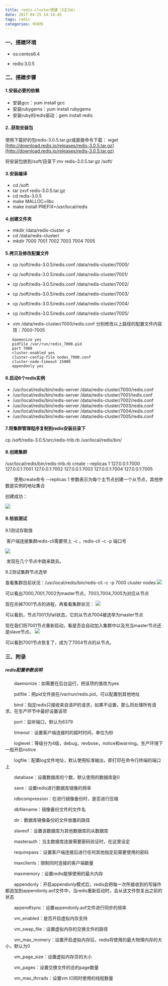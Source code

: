 ```yaml
---
title: redis-cluster搭建（3主3从）
date: 2017-04-25 14:14:45
tags: redis
categories: 中间件
---
```

###  一、搭建环境

- os:centos6.4

- redis:3.0.5

<!-- more -->

###  二、搭建步骤

#### 1.安装必要的依赖
- 安装gcc：yum install gcc
- 安装rubygems：yum install rubygems
- 安装ruby的redis驱动：gem install redis

#### 2..获取安装包
使用下载好的包redis-3.0.5.tar.gz或直接命令下载：
wget [http://download.redis.io/releases/redis-3.0.5.tar.gz](http://download.redis.io/releases/redis-3.0.5.tar.gz)

将安装包放到/soft/目录下:mv redis-3.0.5.tar.gz /soft/

#### 3.安装编译
- cd /soft
- tar zxvf redis-3.0.5.tar.gz 
- cd redis-3.0.5
- make MALLOC=libc
- make install PREFIX=/usr/local/redis


#### 4.创建文件夹

- mkdir /data/redis-cluster -p
- cd /data/redis-cluster/
- mkdir 7000 7001 7002 7003 7004 7005

#### 5.拷贝及修改配置文件

- cp /soft/redis-3.0.5/redis.conf  /data/redis-cluster/7000/

- cp /soft/redis-3.0.5/redis.conf  /data/redis-cluster/7001/

- cp /soft/redis-3.0.5/redis.conf  /data/redis-cluster/7002/

- cp /soft/redis-3.0.5/redis.conf  /data/redis-cluster/7003/

- cp /soft/redis-3.0.5/redis.conf  /data/redis-cluster/7004/

- cp /soft/redis-3.0.5/redis.conf  /data/redis-cluster/7005/

- vim /data/redis-cluster/7000/redis.conf
  分别修改以上路径的配置文件内容项：7000-7005

```
   daemonize yes
   pidfile /var/run/redis_7000.pid
   port 7000
   cluster-enabled yes
   cluster-config-file nodes_7000.conf
   cluster-node-timeout 15000
   appendonly yes
```

#### 6.启动6个redis实例

-  /usr/local/redis/bin/redis-server /data/redis-cluster/7000/redis.conf 
-  /usr/local/redis/bin/redis-server /data/redis-cluster/7001/redis.conf 
-  /usr/local/redis/bin/redis-server /data/redis-cluster/7002/redis.conf 
-  /usr/local/redis/bin/redis-server /data/redis-cluster/7003/redis.conf 
-  /usr/local/redis/bin/redis-server /data/redis-cluster/7004/redis.conf 
-  /usr/local/redis/bin/redis-server /data/redis-cluster/7005/redis.conf 

#### 7.将集群管理程序复制到redis安装目录下
cp /soft/redis-3.0.5/src/redis-trib.rb /usr/local/redis/bin/

#### 8.创建集群
/usr/local/redis/bin/redis-trib.rb create --replicas 1 127.0.0.1:7000 127.0.0.1:7001 127.0.0.1:7002 127.0.0.1:7003 127.0.0.1:7004 127.0.0.1:7005 

       使用create命令 --replicas 1 参数表示为每个主节点创建一个从节点，其他参数是实例的地址集合

创建成功：

![](http://ooxz0ztfx.bkt.clouddn.com/rediscluster/6.png)



#### 9.检验测试

9.1测试存取值

​	客户端连接集群redis-cli需要带上 -c ，redis-cli -c -p 端口号

![](http://ooxz0ztfx.bkt.clouddn.com/rediscluster/1.png)

​	发现在几个节点中跳来跳去。

9.2测试集群节点选举

查看集群目前状况：/usr/local/redis/bin/redis-cli -c  -p 7000 cluster nodes
![](http://ooxz0ztfx.bkt.clouddn.com/rediscluster/2.png)

可以看出7000,7001,7002为master节点，7003,7004,7005为对应从节点

现在杀掉7001节点的进程，再看看集群状况：
![](http://ooxz0ztfx.bkt.clouddn.com/rediscluster/3.png)

可以看到，节点7001为fail状态，它的从节点7004被选举为master节点

现在我们将7001节点重新启动，看是否会自动加入集群中以及充当master节点还是slave节点。
![](http://ooxz0ztfx.bkt.clouddn.com/rediscluster/4.png)

可以看到7001节点恢复了，成为了7004节点的从节点。
### 三、附录
##### redis配置参数说明
　　daemonize：如需要在后台运行，把该项的值改为yes

　　pdifile：把pid文件放在/var/run/redis.pid，可以配置到其他地址

　　bind：指定redis只接收来自该IP的请求，如果不设置，那么将处理所有请求，在生产环节中最好设置该项

　　port：监听端口，默认为6379

　　timeout：设置客户端连接时的超时时间，单位为秒

　　loglevel：等级分为4级，debug，revbose，notice和warning。生产环境下一般开启notice

　　logfile：配置log文件地址，默认使用标准输出，即打印在命令行终端的端口上

　　database：设置数据库的个数，默认使用的数据库是0

　　save：设置redis进行数据库镜像的频率

　　rdbcompression：在进行镜像备份时，是否进行压缩

　　dbfilename：镜像备份文件的文件名

　　dir：数据库镜像备份的文件放置的路径

　　slaveof：设置该数据库为其他数据库的从数据库

　　masterauth：当主数据库连接需要密码验证时，在这里设定

　　requirepass：设置客户端连接后进行任何其他指定前需要使用的密码

　　maxclients：限制同时连接的客户端数量

　　maxmemory：设置redis能够使用的最大内存

　　appendonly：开启appendonly模式后，redis会把每一次所接收到的写操作都追加到appendonly.aof文件中，当redis重新启动时，会从该文件恢复出之前的状态

　　appendfsync：设置appendonly.aof文件进行同步的频率

　　vm_enabled：是否开启虚拟内存支持

　　vm_swap_file：设置虚拟内存的交换文件的路径

　　vm_max_momery：设置开启虚拟内存后，redis将使用的最大物理内存的大小，默认为0

　　vm_page_size：设置虚拟内存页的大小

　　vm_pages：设置交换文件的总的page数量

　　vm_max_thrrads：设置vm IO同时使用的线程数量
